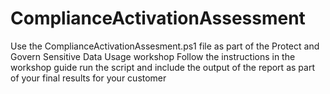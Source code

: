 # ComplianceActivationAssessment
Use the ComplianceActivationAssesment.ps1 file as part of the Protect and Govern Sensitive Data Usage workshop
Follow the instructions in the workshop guide run the script and include the output of the report as part of your final results for your customer
